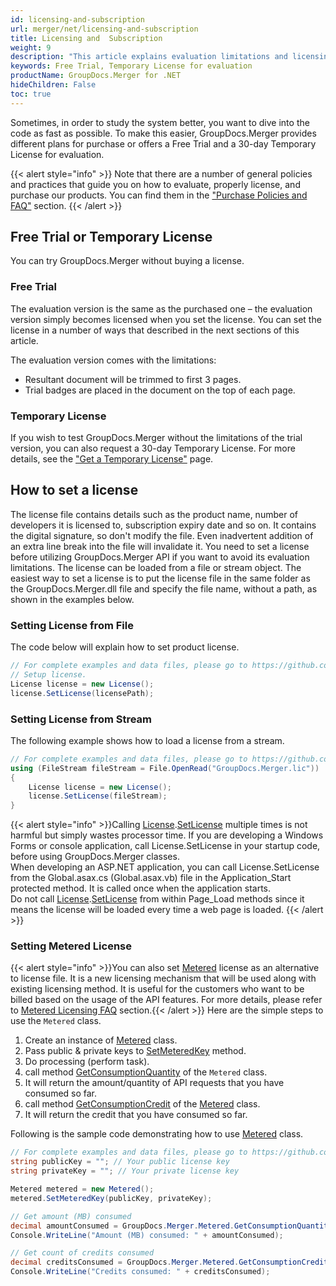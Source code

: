 ```yaml
---
id: licensing-and-subscription
url: merger/net/licensing-and-subscription
title: Licensing and  Subscription
weight: 9
description: "This article explains evaluation limitations and licensing of GroupDocs.Merger for .NET. Please note that you can avail a Free Trial and a 30-day Temporary License for evaluation"
keywords: Free Trial, Temporary License for evaluation
productName: GroupDocs.Merger for .NET
hideChildren: False
toc: true
---
```


Sometimes, in order to study the system better, you want to dive into the code as fast as possible. To make this easier, GroupDocs.Merger provides different plans for purchase or offers a Free Trial and a 30-day Temporary License for evaluation.

{{< alert style="info" >}}
Note that there are a number of general policies and practices that guide you on how to evaluate, properly license, and purchase our products. You can find them in the ["Purchase Policies and FAQ"](https://purchase.groupdocs.com/policies) section.
{{< /alert >}}

## Free Trial or Temporary License

You can try GroupDocs.Merger without buying a license.

### Free Trial

The evaluation version is the same as the purchased one – the evaluation version simply becomes licensed when you set the license. You can set the license in a number of ways that described in the next sections of this article.

The evaluation version comes with the limitations:

- Resultant document will be trimmed to first 3 pages.
- Trial badges are placed in the document on the top of each page.

### Temporary License

If you wish to test GroupDocs.Merger without the limitations of the trial version, you can also request a 30-day Temporary License. For more details, see the ["Get a Temporary License"](https://purchase.groupdocs.com/temporary-license) page.

## How to set a license

The license file contains details such as the product name, number of developers it is licensed to, subscription expiry date and so on. It contains the digital signature, so don't modify the file. Even inadvertent addition of an extra line break into the file will invalidate it. You need to set a license before utilizing GroupDocs.Merger API if you want to avoid its evaluation limitations.
The license can be loaded from a file or stream object. The easiest way to set a license is to put the license file in the same folder as the GroupDocs.Merger.dll file and specify the file name, without a path, as shown in the examples below.

### Setting License from File

The code below will explain how to set product license.

```csharp
// For complete examples and data files, please go to https://github.com/groupdocs-merger/GroupDocs.Merger-for-.NET
// Setup license.
License license = new License();
license.SetLicense(licensePath);
```

### Setting License from Stream

The following example shows how to load a license from a stream.

```csharp
// For complete examples and data files, please go to https://github.com/groupdocs-merger/GroupDocs.Merger-for-.NET
using (FileStream fileStream = File.OpenRead("GroupDocs.Merger.lic"))
{
    License license = new License();
    license.SetLicense(fileStream);
}
```

{{< alert style="info" >}}Calling [License](https://reference.groupdocs.com/merger/net/groupdocs.merger/license).[SetLicense](https://reference.groupdocs.com/merger/net/groupdocs.merger/license/setlicense) multiple times is not harmful but simply wastes processor time. If you are developing a Windows Forms or console application, call License.SetLicense in your startup code, before using GroupDocs.Merger classes.  
When developing an ASP.NET application, you can call License.SetLicense from the Global.asax.cs (Global.asax.vb) file in the Application\_Start protected method. It is called once when the application starts.  
Do not call [License](https://reference.groupdocs.com/merger/net/groupdocs.merger/license).[SetLicense](https://reference.groupdocs.com/merger/net/groupdocs.merger/license/setlicense) from within Page\_Load methods since it means the license will be loaded every time a web page is loaded.
{{< /alert >}}

### Setting Metered License

{{< alert style="info" >}}You can also set [Metered](https://reference.groupdocs.com/merger/net/groupdocs.merger/metered) license as an alternative to license file. It is a new licensing mechanism that will be used along with existing licensing method. It is useful for the customers who want to be billed based on the usage of the API features. For more details, please refer to [Metered Licensing FAQ](https://purchase.groupdocs.com/faqs/licensing/metered) section.{{< /alert >}}
Here are the simple steps to use the `Metered` class.

1. Create an instance of [Metered](https://reference.groupdocs.com/merger/net/groupdocs.merger/metered) class.
2. Pass public & private keys to [SetMeteredKey](https://reference.groupdocs.com/merger/net/groupdocs.merger/metered/setmeteredkey) method.
3. Do processing (perform task).
4. call method [GetConsumptionQuantity](https://reference.groupdocs.com/merger/net/groupdocs.merger/metered/getconsumptionquantity) of the `Metered` class.
5. It will return the amount/quantity of API requests that you have consumed so far.
6. call method [GetConsumptionCredit](https://reference.groupdocs.com/merger/net/groupdocs.merger/metered/getconsumptioncredit) of the [Metered](https://reference.groupdocs.com/merger/net/groupdocs.merger/metered) class.
7. It will return the credit that you have consumed so far.

Following is the sample code demonstrating how to use [Metered](https://reference.groupdocs.com/merger/net/groupdocs.merger/metered) class.

```csharp
// For complete examples and data files, please go to https://github.com/groupdocs-merger/GroupDocs.Merger-for-.NET
string publicKey = ""; // Your public license key
string privateKey = ""; // Your private license key

Metered metered = new Metered();
metered.SetMeteredKey(publicKey, privateKey);

// Get amount (MB) consumed
decimal amountConsumed = GroupDocs.Merger.Metered.GetConsumptionQuantity();
Console.WriteLine("Amount (MB) consumed: " + amountConsumed);

// Get count of credits consumed
decimal creditsConsumed = GroupDocs.Merger.Metered.GetConsumptionCredit();
Console.WriteLine("Credits consumed: " + creditsConsumed);
```
